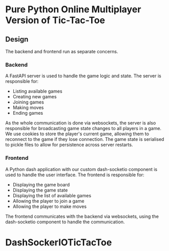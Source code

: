 # Pure Python Online Multiplayer Version of Tic-Tac-Toe

## Design

The backend and frontend run as separate concerns.

### Backend

A FastAPI server is used to handle the game logic and state. The server is responsible for:
- Listing available games
- Creating new games
- Joining games
- Making moves
- Ending games

As the whole communication is done via websockets, the server is also responsible for broadcasting game state changes to all players in a game.
We use cookies to store the player's current game, allowing them to reconnect to the game if they lose connection.
The game state is serialised to pickle files to allow for persistence across server restarts.

### Frontend

A Python dash application with our custom dash-socketio component is used to handle the user interface.
The frontend is responsible for:
- Displaying the game board
- Displaying the game state
- Displaying the list of available games
- Allowing the player to join a game
- Allowing the player to make moves

The frontend communicates with the backend via websockets, using the dash-socketio component to handle the communication.
# DashSockerIOTicTacToe
